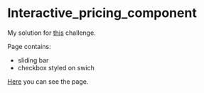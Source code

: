 # Interactive_pricing_component
My solution for [this](https://www.frontendmentor.io/challenges/interactive-pricing-component-t0m8PIyY8) challenge.  
  
Page contains:
* sliding bar
* checkbox styled on swich
  
[Here](https://jakubziemak.github.io/Interactive_pricing_component/) you can see the page.
